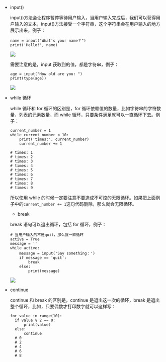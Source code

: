 - input()

  input()方法会让程序暂停等待用户输入，当用户输入完成后，我们可以获得用户输入的文本，input()方法接受一个字符串，这个字符串会在用户输入的地方展示出来，例子：

  ```
  name = input("What's your name？")
  print('Hello!', name)
  ```

  ![](/caisr.github.io/database/images/articles/python/input_and_while/image.png)

  需要注意的是，input 获取到的值，都是字符串，例子：

  ```
  age = input("How old are you: ")
  print(type(age))
  ```

  ![](/caisr.github.io/database/images/articles/python/input_and_while/image1.png)

- while 循环

  while 循环和 for 循环的区别是，for 循环依赖值的数量，比如字符串的字符数量，列表的元素数量，而 while 循环，只要条件满足就可以一直循环下去。例子：

  ```
  current_number = 1
  while current_number < 10:
      print('times:', current_number)
      current_number += 1

  # times: 1
  # times: 2
  # times: 3
  # times: 4
  # times: 5
  # times: 6
  # times: 7
  # times: 8
  # times: 9
  ```

  所以使用 while 的时候一定要注意不要造成不可控的无限循环。如果把上面例子中的`current_number += 1`这句代码删除，那么就会无限循环。

  - break

  break 语句可以退出循环，包括 for 循环，例子：

  ```
  # 当用户输入的不是quit，那么就一直循环
  active = True
  message = ''
  while active:
      message = input('Say something：')
      if message == 'quit':
          break
      else:
          print(message)
  ```

  ![](/caisr.github.io/database/images/articles/python/input_and_while/image2.png)

- continue

  continue 和 break 的区别是，continue 是退出这一次的循环，break 是退出整个循环，比如，只要偶数才打印数字就可以这样写：

  ```
  for value in range(10):
    if value % 2 == 0:
        print(value)
    else:
        continue
    # 0
    # 2
    # 4
    # 6
    # 8
  ```

